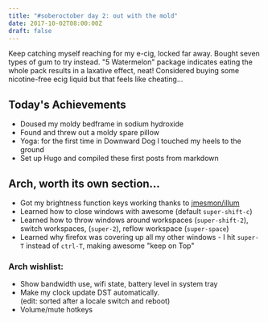 ```yaml
---
title: "#soberoctober day 2: out with the mold"
date: 2017-10-02T08:00:00Z
draft: false
---
```



Keep catching myself reaching for my e-cig, locked far away. Bought seven types of gum to try instead. "5 Watermelon" package indicates 
eating the whole pack results in a laxative effect, neat! Considered buying some nicotine-free ecig liquid but that feels like cheating...

## Today's Achievements
* Doused my moldy bedframe in sodium hydroxide 
* Found and threw out a moldy spare pillow
* Yoga: for the first time in Downward Dog I touched my heels to the ground 
* Set up Hugo and compiled these first posts from markdown

## Arch, worth its own section...
* Got my brightness function keys working thanks to [jmesmon/illum](https://github.com/jmesmon/illum)
* Learned how to close windows with awesome (default `super-shift-c`)
* Learned how to throw windows around workspaces (`super-shift-2`), switch workspaces, (`super-2`), reflow workspace (`super-space`)
* Learned why firefox was covering up all my other windows - I hit `super-T` instead of `ctrl-T`, making awesome "keep on Top"

### Arch wishlist:
* Show bandwidth use, wifi state, battery level in system tray
* Make my clock update DST automatically.  
  (edit: sorted after a locale switch and reboot)
* Volume/mute hotkeys
